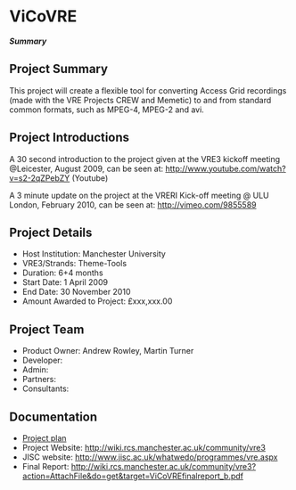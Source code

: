 # ViCoVRE #
**_Summary_**

## Project Summary ##
This project will create a flexible tool for converting Access Grid recordings (made with the VRE Projects CREW and Memetic) to and from standard common formats, such as MPEG-4, MPEG-2 and avi.

## Project Introductions ##
A 30 second introduction to the project given at the VRE3 kickoff meeting @Leicester,  August 2009, can be seen at: http://www.youtube.com/watch?v=s2-2qZPebZY (Youtube)

A 3 minute update on the project at the VRERI Kick-off meeting @ ULU London, February 2010, can be seen at: http://vimeo.com/9855589

## Project Details ##
  * Host Institution: Manchester University
  * VRE3/Strands: Theme-Tools
  * Duration: 6+4 months
  * Start Date: 1 April 2009
  * End Date: 30 November 2010
  * Amount Awarded to Project: £xxx,xxx.00

## Project Team ##
  * Product Owner: Andrew Rowley, Martin Turner
  * Developer:
  * Admin:
  * Partners:
  * Consultants:

## Documentation ##
  * [Project plan](http://wiki.rcs.manchester.ac.uk/community/vre3?action=AttachFile&do=get&target=ViCoVREProjectPlan11.pdf)
  * Project Website: http://wiki.rcs.manchester.ac.uk/community/vre3
  * JISC website: http://www.jisc.ac.uk/whatwedo/programmes/vre.aspx
  * Final Report: http://wiki.rcs.manchester.ac.uk/community/vre3?action=AttachFile&do=get&target=ViCoVREfinalreport_b.pdf